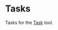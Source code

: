 <!--
SPDX-FileCopyrightText: 2024-present Stuart Ellis <stuart@stuartellis.name>

SPDX-License-Identifier: CC-BY-NC-SA-4.0
-->

# Tasks

Tasks for the [Task](https://taskfile.dev/) tool.
